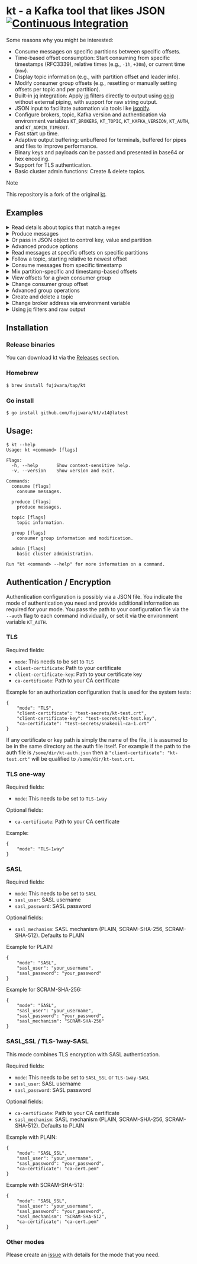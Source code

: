 # kt - a Kafka tool that likes JSON [![Continuous Integration](https://github.com/fujiwara/kt/actions/workflows/go.yml/badge.svg)](https://github.com/fujiwara/kt/actions/workflows/go.yml)

Some reasons why you might be interested:

* Consume messages on specific partitions between specific offsets.
* Time-based offset consumption: Start consuming from specific timestamps (RFC3339), relative times (e.g., `-1h`, `+30m`), or current time (`now`).
* Display topic information (e.g., with partition offset and leader info).
* Modify consumer group offsets (e.g., resetting or manually setting offsets per topic and per partition).
* Built-in jq integration: Apply [jq](https://stedolan.github.io/jq/) filters directly to output using [gojq](https://github.com/itchyny/gojq) without external piping, with support for raw string output.
* JSON input to facilitate automation via tools like [jsonify](https://github.com/fgeller/jsonify).
* Configure brokers, topic, Kafka version and authentication via environment variables `KT_BROKERS`, `KT_TOPIC`, `KT_KAFKA_VERSION`, `KT_AUTH`, and `KT_ADMIN_TIMEOUT`.
* Fast start up time.
* Adaptive output buffering: unbuffered for terminals, buffered for pipes and files to improve performance.
* Binary keys and payloads can be passed and presented in base64 or hex encoding.
* Support for TLS authentication.
* Basic cluster admin functions: Create & delete topics.

> [!NOTE]
> This repository is a fork of the original [kt](https://github.com/fgeller/kt).

## Examples

<details><summary>Read details about topics that match a regex</summary>

```sh
$ kt topic --filter news --partitions
{
  "name": "actor-news",
  "partitions": [
    {
      "id": 0,
      "oldest": 0,
      "newest": 0
    }
  ]
}
```
</details>

<details><summary>Produce messages</summary>

```sh
$ echo 'Alice wins Oscar' | kt produce --topic actor-news --literal
{
  "count": 1,
  "partition": 0,
  "startOffset": 0
}
$ echo 'Bob wins Oscar' | kt produce --topic actor-news --literal
{
  "count": 1,
  "partition": 0,
  "startOffset": 0
}
$ for i in {6..9} ; do echo Bourne sequel $i in production. | kt produce --topic actor-news --literal ;done
{
  "count": 1,
  "partition": 0,
  "startOffset": 1
}
{
  "count": 1,
  "partition": 0,
  "startOffset": 2
}
{
  "count": 1,
  "partition": 0,
  "startOffset": 3
}
{
  "count": 1,
  "partition": 0,
  "startOffset": 4
}
```
</details>

<details><summary>Or pass in JSON object to control key, value and partition</summary>

```sh
$ echo '{"value": "Terminator terminated", "key": "Arni", "partition": 0}' | kt produce --topic actor-news
{
  "count": 1,
  "partition": 0,
  "startOffset": 5
}
```
</details>

<details><summary>Advanced produce options</summary>

```sh
# With compression (gzip, snappy, lz4)
$ echo 'Compressed message' | kt produce --topic actor-news --literal --compression gzip

# With custom partitioner
$ echo '{"value": "message", "key": "test"}' | kt produce --topic actor-news --partitioner hashCode

# With batch processing and buffer size
$ cat messages.json | kt produce --topic actor-news --batch 100 --buffer-size 16384

# Decode input from base64 or hex
$ echo 'aGVsbG8gd29ybGQ=' | kt produce --topic actor-news --decode-value base64 --literal
```
</details>

<details><summary>Read messages at specific offsets on specific partitions</summary>

```sh
$ kt consume --topic actor-news --offsets 0=1:2
{
  "partition": 0,
  "offset": 1,
  "key": "",
  "value": "Bourne sequel 6 in production.",
  "timestamp": "1970-01-01T00:59:59.999+01:00"
}
{
  "partition": 0,
  "offset": 2,
  "key": "",
  "value": "Bourne sequel 7 in production.",
  "timestamp": "1970-01-01T00:59:59.999+01:00"
}
```
</details>

<details><summary>Follow a topic, starting relative to newest offset</summary>

```sh
$ kt consume --topic actor-news --offsets all=newest-1:
{
  "partition": 0,
  "offset": 4,
  "key": "",
  "value": "Bourne sequel 9 in production.",
  "timestamp": "1970-01-01T00:59:59.999+01:00"
}
{
  "partition": 0,
  "offset": 5,
  "key": "Arni",
  "value": "Terminator terminated",
  "timestamp": "1970-01-01T00:59:59.999+01:00"
}
^Creceived interrupt - shutting down
shutting down partition consumer for partition 0
```
</details>

<details><summary>Consume messages from specific timestamp</summary>

```sh
# Start from current time (equivalent to newest)
$ kt consume --topic actor-news --offsets now

# Start from specific absolute time (RFC3339 format)
$ kt consume --topic actor-news --offsets "2023-12-01T15:00:00Z"

# Start from 1 hour ago
$ kt consume --topic actor-news --offsets "-1h"

# Start from 30 minutes in the future
$ kt consume --topic actor-news --offsets "+30m"
```
</details>

<details><summary>Mix partition-specific and timestamp-based offsets</summary>

```sh
# Partition 0 from oldest, others from 1 hour ago
$ kt consume --topic actor-news --offsets "0=oldest,-1h"

# Specific partitions with absolute timestamp
$ kt consume --topic actor-news --offsets "1=2023-12-01T15:00:00Z,2=now"
```
</details>

<details><summary>View offsets for a given consumer group</summary>

```sh
$ kt group --group enews --topic actor-news --partitions 0
found 1 groups
found 1 topics
{
  "name": "enews",
  "topic": "actor-news",
  "offsets": [
    {
      "partition": 0,
      "offset": 6,
      "lag": 0
    }
  ]
}
```
</details>

<details><summary>Change consumer group offset</summary>

```sh
$ kt group --group enews --topic actor-news --partitions 0 --reset 1
found 1 groups
found 1 topics
{
  "name": "enews",
  "topic": "actor-news",
  "offsets": [
    {
      "partition": 0,
      "offset": 1,
      "lag": 5
    }
  ]
}
$ kt group --group enews --topic actor-news --partitions 0
found 1 groups
found 1 topics
{
  "name": "enews",
  "topic": "actor-news",
  "offsets": [
    {
      "partition": 0,
      "offset": 1,
      "lag": 5
    }
  ]
}
```
</details>

<details><summary>Advanced group operations</summary>

```sh
# Filter groups by name pattern
$ kt group --filter-groups "^test-.*"

# Filter topics by name pattern with group info
$ kt group --group my-group --filter-topics "^actor-.*"

# Reset consumer group offset to specific timestamp
$ kt group --group my-group --topic actor-news --reset "2023-12-01T15:00:00Z"

# Reset to specific offset number
$ kt group --group my-group --topic actor-news --partitions 0,1 --reset 100

# Show offsets without fetching additional data
$ kt group --group my-group --offsets
```
</details>

<details><summary>Create and delete a topic</summary>

```sh
$ kt admin --create-topic morenews --topic-detail <(jsonify =NumPartitions 1 =ReplicationFactor 1)
$ kt topic --filter news
{
  "name": "morenews"
}
$ kt admin --delete-topic morenews
$ kt topic --filter news
```

</details>

<details><summary>Change broker address via environment variable</summary>

```sh
$ export KT_BROKERS=brokers.kafka:9092
$ kt <command> <option>
```

</details>

<details><summary>Using jq filters and raw output</summary>

```sh
# Apply jq filter to extract specific fields
$ kt consume --topic actor-news --offsets 0=0:1 --jq '.value'
"Bourne sequel 6 in production."

# Use raw output (like jq -r) to get unquoted strings
$ kt consume --topic actor-news --offsets 0=0:1 --jq '.value' --raw
Bourne sequel 6 in production.

# Extract and parse JSON values
$ kt consume --topic json-data --jq '.value | fromjson | .field'

# Filter messages by key
$ kt consume --topic actor-news --jq 'select(.key == "Arni")'

# Control pretty printing (enabled by default for terminals)
$ kt consume --topic actor-news --offsets 0=0:1 --no-pretty
{"partition":0,"offset":0,"key":"","value":"Alice wins Oscar","timestamp":"1970-01-01T00:59:59.999+01:00"}

# Use --compact or -c for compact output (same as --no-pretty)
$ kt consume --topic actor-news --offsets 0=0:1 --compact
{"partition":0,"offset":0,"key":"","value":"Alice wins Oscar","timestamp":"1970-01-01T00:59:59.999+01:00"}
```

</details>

## Installation

### Release binaries

You can download kt via the [Releases](https://github.com/fujiwara/kt/releases) section.

### Homebrew

```sh
$ brew install fujiwara/tap/kt
```

### Go install

```console
$ go install github.com/fujiwara/kt/v14@latest
```

## Usage:

    $ kt --help
    Usage: kt <command> [flags]

    Flags:
      -h, --help       Show context-sensitive help.
      -v, --version    Show version and exit.

    Commands:
      consume [flags]
        consume messages.

      produce [flags]
        produce messages.

      topic [flags]
        topic information.

      group [flags]
        consumer group information and modification.

      admin [flags]
        basic cluster administration.

    Run "kt <command> --help" for more information on a command.

## Authentication / Encryption

Authentication configuration is possibly via a JSON file. You indicate the mode
of authentication you need and provide additional information as required for
your mode. You pass the path to your configuration file via the `--auth` flag to
each command individually, or set it via the environment variable `KT_AUTH`.

### TLS

Required fields:

 - `mode`: This needs to be set to `TLS`
 - `client-certificate`: Path to your certificate
 - `client-certificate-key`: Path to your certificate key
 - `ca-certificate`: Path to your CA certificate

Example for an authorization configuration that is used for the system tests:


    {
        "mode": "TLS",
        "client-certificate": "test-secrets/kt-test.crt",
        "client-certificate-key": "test-secrets/kt-test.key",
        "ca-certificate": "test-secrets/snakeoil-ca-1.crt"
    }

If any certificate or key path is simply the name of the file, it is assumed to
be in the same directory as the auth file itself. For example if the path to the
auth file is `/some/dir/kt-auth.json` then a `"client-certificate":
"kt-test.crt"` will be qualified to `/some/dir/kt-test.crt`.

### TLS one-way

Required fields:

 - `mode`: This needs to be set to `TLS-1way`

Optional fields:

 - `ca-certificate`: Path to your CA certificate


Example:


    {
        "mode": "TLS-1way"
    }

### SASL

Required fields:

 - `mode`: This needs to be set to `SASL`
 - `sasl_user`: SASL username
 - `sasl_password`: SASL password

Optional fields:

 - `sasl_mechanism`: SASL mechanism (PLAIN, SCRAM-SHA-256, SCRAM-SHA-512). Defaults to PLAIN

Example for PLAIN:

    {
        "mode": "SASL",
        "sasl_user": "your_username",
        "sasl_password": "your_password"
    }

Example for SCRAM-SHA-256:

    {
        "mode": "SASL",
        "sasl_user": "your_username",
        "sasl_password": "your_password",
        "sasl_mechanism": "SCRAM-SHA-256"
    }

### SASL_SSL / TLS-1way-SASL

This mode combines TLS encryption with SASL authentication.

Required fields:

 - `mode`: This needs to be set to `SASL_SSL` or `TLS-1way-SASL`
 - `sasl_user`: SASL username
 - `sasl_password`: SASL password

Optional fields:

 - `ca-certificate`: Path to your CA certificate
 - `sasl_mechanism`: SASL mechanism (PLAIN, SCRAM-SHA-256, SCRAM-SHA-512). Defaults to PLAIN

Example with PLAIN:

    {
        "mode": "SASL_SSL",
        "sasl_user": "your_username",
        "sasl_password": "your_password",
        "ca-certificate": "ca-cert.pem"
    }

Example with SCRAM-SHA-512:

    {
        "mode": "SASL_SSL",
        "sasl_user": "your_username",
        "sasl_password": "your_password",
        "sasl_mechanism": "SCRAM-SHA-512",
        "ca-certificate": "ca-cert.pem"
    }

### Other modes

Please create an
[issue](https://github.com/fujiwara/kt/issues/new) with details for the mode that you need.

